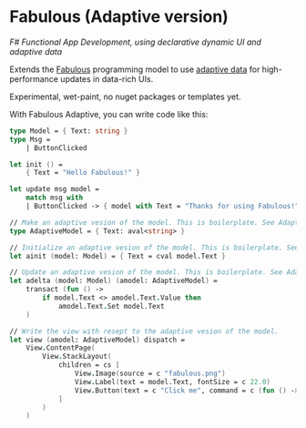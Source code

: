 Fabulous (Adaptive version)
=======

*F# Functional App Development, using declarative dynamic UI and adaptive data*

Extends the [Fabulous](https://fsprojects.github.io/Fabulous/) programming model to use [adaptive data](https://fsprojects.github.io/FSharp.Data.Adaptive/) for high-performance updates in data-rich UIs.

Experimental, wet-paint, no nuget packages or templates yet.

With Fabulous Adaptive, you can write code like this:
```fsharp
type Model = { Text: string }
type Msg =
    | ButtonClicked

let init () =
    { Text = "Hello Fabulous!" }

let update msg model =
    match msg with
    | ButtonClicked -> { model with Text = "Thanks for using Fabulous!" }

// Make an adaptive vesion of the model. This is boilerplate. See Adaptify.
type AdaptiveModel = { Text: aval<string> }

// Initialize an adaptive vesion of the model. This is boilerplate. See Adaptify.
let ainit (model: Model) = { Text = cval model.Text }

// Update an adaptive vesion of the model. This is boilerplate. See Adaptify.
let adelta (model: Model) (amodel: AdaptiveModel) =
    transact (fun () -> 
        if model.Text <> amodel.Text.Value then 
            amodel.Text.Set model.Text
    )

// Write the view with resept to the adaptive vesion of the model.
let view (amodel: AdaptiveModel) dispatch =
    View.ContentPage(
        View.StackLayout(
            children = cs [
                View.Image(source = c "fabulous.png")
                View.Label(text = model.Text, fontSize = c 22.0)
                View.Button(text = c "Click me", command = c (fun () -> dispatch ButtonClicked))
            ]
        )
    )
```
